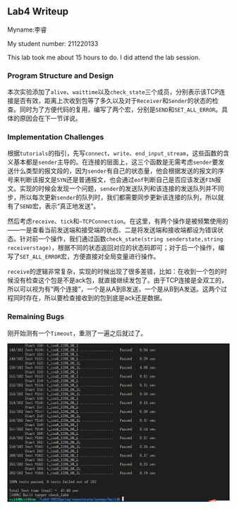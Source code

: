 ## Lab4 Writeup

Myname:李睿

My student number: 211220133

This lab took me about 15 hours to do. I did attend the lab session.

### Program Structure and Design

本次实验添加了`alive`、`waittime`以及`check_state`三个成员，分别表示该TCP连接是否有效，距离上次收到包等了多久以及对于`Receiver`和`Sender`的状态的检查。同时为了方便代码的复用，编写了两个宏，分别是`SEND`和`SET_ALL_ERROR`。具体的原因会在下一节详说。

### Implementation Challenges

根据`tutorials`的指引，先写`connect`、`write`、`end_input_stream`，这些函数的含义基本都是`sender`主导的。在连接的层面上，这三个函数是无需考虑`sender`要发送什么类型的报文段的，因为`sender`有自己的状态量，他会根据发送的报文的序号来判断该报文是`SYN`还是普通报文，也会通过`eof`判断自己是否应该发送`FIN`报文。实现的时候会发现一个问题，`sender`的发送队列和该连接的发送队列并不同步，所以每次更新`sender`的队列时，我们都需要同步更新该连接的队列，所以就有了`SEND`宏，表示“真正地发送”。

然后考虑`receive`、`tick`和`~TCPConnection`。在这里，有两个操作是被频繁使用的——一是查看当前发送端和接受端的状态、二是将发送端和接收端都设为错误状态。针对前一个操作，我们通过函数`check_state(string senderstate,string receiverstage)`，根据不同的状态返回对应的状态码即可；对于后一个操作，编写了`SET_ALL_ERROR`宏，方便直接对全局变量进行操作。

`receive`的逻辑非常复杂，实现的时候出现了很多差错，比如：在收到一个包的时候没有检查这个包是不是ack包，就直接继续发包了。由于TCP连接是全双工的，所以可以视为有“两个连接”，一个是从A到B发送，一个是从B到A发送。这两个过程同时存在，所以要检查接收到的包到底是ack还是数据。

### Remaining Bugs

刚开始测有一个`Timeout`，重测了一遍之后就过了。

![](img2.png)